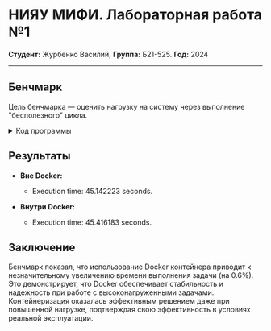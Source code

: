 # НИЯУ МИФИ. Лабораторная работа №1
**Студент:** Журбенко Василий, **Группа:** Б21-525. **Год:** 2024

---

## Бенчмарк

Цель бенчмарка — оценить нагрузку на систему через выполнение "бесполезного" цикла.

<details>
<summary>Код программы</summary>

```c
void benchmark() {
    for (long long i = 0; i < 20000000000; i++) { i = i; }
}

int main() {
    clock_t start, end;
    double cpu_time_used;

    start = clock();
    benchmark();
    end = clock();

    cpu_time_used = ((double) (end - start)) / CLOCKS_PER_SEC;

    printf("Execution time: %f seconds.\n", cpu_time_used);

    return 0;
}
```

</details>

## Результаты

- **Вне Docker:**
  - Execution time: 45.142223 seconds.

- **Внутри Docker:**
  - Execution time: 45.416183 seconds.

## Заключение

Бенчмарк показал, что использование Docker контейнера приводит к незначительному увеличению времени выполнения задачи (на 0.6%). Это демонстрирует, что Docker обеспечивает стабильность и надежность при работе с высоконагруженными задачами. Контейнеризация оказалась эффективным решением даже при повышенной нагрузке, подтверждая свою эффективность в условиях реальной эксплуатации.

